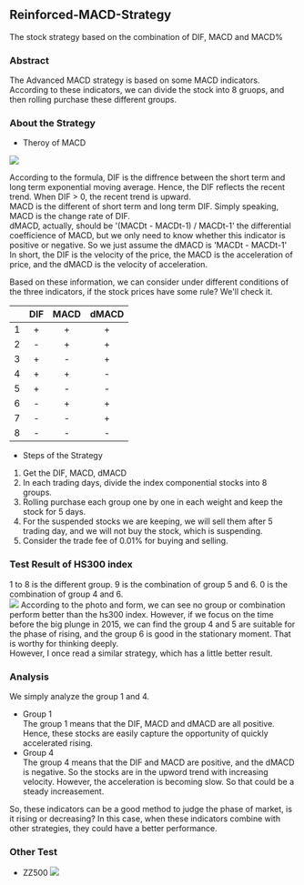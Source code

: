 ## Reinforced-MACD-Strategy
The stock strategy based on the combination of DIF, MACD and MACD%
  
  
### Abstract
The Advanced MACD strategy is based on some MACD indicators. According to these indicators, we can divide the stock into 8 gruops, and then rolling purchase these different groups.


### About the Strategy
- Theroy of MACD

![](https://ws4.sinaimg.cn/large/0069RVTdgy1ftsu3ezc2xj30n605kjre.jpg)

According to the formula, DIF is the diffrence between the short term and long term exponential moving average. Hence, the DIF reflects the recent trend. When DIF > 0, the recent trend is upward.  
MACD is the different of short term and long term DIF. Simply speaking, MACD is the change rate of DIF.   
dMACD, actually, should be '(MACDt - MACDt-1) / MACDt-1' the differential coefficience of MACD, but we only need to know whether this indicator is positive or negative. So we just assume the dMACD is 'MACDt - MACDt-1'  
In short, the DIF is the velocity of the price, the MACD is the acceleration of price, and the dMACD is the velocity of acceleration.

Based on these information, we can consider under different conditions of the three indicators, if the stock prices have some rule? We'll check it.

||DIF|MACD|dMACD|  
|:--:|:--:|:--:|:--:|
|1|+|+|+|
|2|-|+|+|
|3|+|-|+|
|4|+|+|-|
|5|+|-|-|
|6|-|+|+|
|7|-|-|+|
|8|-|-|-|

- Steps of the Strategy

1. Get the DIF, MACD, dMACD
2. In each trading days, divide the index componential stocks into 8 groups. 
3. Rolling purchase each group one by one in each weight and keep the stock for 5 days.
4. For the suspended stocks we are keeping, we will sell them after 5 trading day, and we will not buy the stock, which is suspending.
5. Consider the trade fee of 0.01% for buying and selling.
  
  
### Test Result of HS300 index
1 to 8 is the different group. 9 is the combination of group 5 and 6. 0 is the combination of group 4 and 6.  
![](https://ws3.sinaimg.cn/large/0069RVTdgy1ftuh0bgtzyj30re0fk3zs.jpg)
According to the photo and form, we can see no group or combination perform better than the hs300 index. However, if we focus on the time before the big plunge in 2015, we can find the group 4 and 5 are suitable for the phase of rising, and the group 6 is good in the stationary moment. That is worthy for thinking deeply.  
However, I once read a similar strategy, which has a little better result. 
  
  
### Analysis
We simply analyze the group 1 and 4.

- Group 1  
The group 1 means that the DIF, MACD and dMACD are all positive. Hence, these stocks are easily capture the opportunity of quickly accelerated rising.   
- Group 4  
The group 4 means that the DIF and MACD are positive, and the dMACD is negative. So the stocks are in the upword trend with increasing velocity. However, the acceleration is becoming slow. So that could be a steady increasement.

So, these indicators can be a good method to judge the phase of market, is it rising or decreasing? In this case, when these indicators combine with other strategies, they could have a better performance.

### Other Test
- ZZ500
![](https://ws3.sinaimg.cn/large/0069RVTdgy1ftujldrsz3j30qg0emmxz.jpg)


